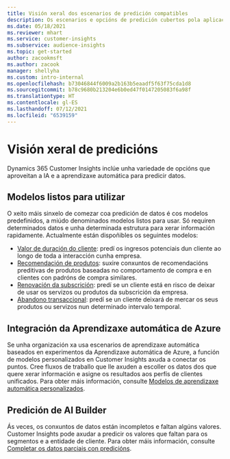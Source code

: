 ```yaml
---
title: Visión xeral dos escenarios de predición compatibles
description: Os escenarios e opcións de predición cubertos pola aplicación de Dynamics 365 Customer Insights.
ms.date: 05/18/2021
ms.reviewer: mhart
ms.service: customer-insights
ms.subservice: audience-insights
ms.topic: get-started
author: zacookmsft
ms.author: zacook
manager: shellyha
ms.custom: intro-internal
ms.openlocfilehash: b73046844f6009a2b163b5eaadf5f63f75cda1d8
ms.sourcegitcommit: b78c9680b213204e6b0ed47f0147205083f6a98f
ms.translationtype: HT
ms.contentlocale: gl-ES
ms.lasthandoff: 07/12/2021
ms.locfileid: "6539159"
---
```

# <a name="predictions-overview"></a>Visión xeral de predicións

Dynamics 365 Customer Insights inclúe unha variedade de opcións que aproveitan a IA e a aprendizaxe automática para predicir datos. 

## <a name="out-of-box-models"></a>Modelos listos para utilizar

O xeito máis sinxelo de comezar coa predición de datos é cos modelos predefinidos, a miúdo denominados modelos listos para usar. Só requiren determinados datos e unha determinada estrutura para xerar información rapidamente. Actualmente están dispoñibles os seguintes modelos: 
- [Valor de duración do cliente](predict-customer-lifetime-value.md): predí os ingresos potenciais dun cliente ao longo de toda a interacción cunha empresa. 
- [Recomendación de produtos](predict-product-recommendation.md): suxire conxuntos de recomendacións preditivas de produtos baseadas no comportamento de compra e en clientes con padróns de compra similares.
- [Renovación da subscrición](predict-subscription-churn.md): predí se un cliente está en risco de deixar de usar os servizos ou produtos da subscrición da empresa.
- [Abandono transaccional](predict-transactional-churn.md): predí se un cliente deixará de mercar os seus produtos ou servizos nun determinado intervalo temporal.

## <a name="azure-machine-learning-integration"></a>Integración da Aprendizaxe automática de Azure

Se unha organización xa usa escenarios de aprendizaxe automática baseados en experimentos da Aprendizaxe automática de Azure, a función de modelos personalizados en Customer Insights axuda a conectar os puntos. Cree fluxos de traballo que lle axuden a escoller os datos dos que quere xerar información e asigne os resultados aos perfís de clientes unificados. Para obter máis información, consulte [Modelos de aprendizaxe automática personalizados](custom-models.md).

## <a name="ai-builder-prediction"></a>Predición de AI Builder

Ás veces, os conxuntos de datos están incompletos e faltan algúns valores. Customer Insights pode axudar a predicir os valores que faltan para os segmentos e a entidade de cliente. Para obter máis información, consulte [Completar os datos parciais con predicións](predictions.md).
